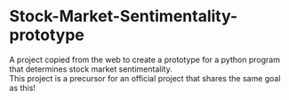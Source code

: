 # Stock-Market-Sentimentality-prototype
 A project copied from the web to create a prototype for a python program that determines stock market sentimentality. <br />
 This project is a precursor for an official project that shares the same goal as this! <br />
